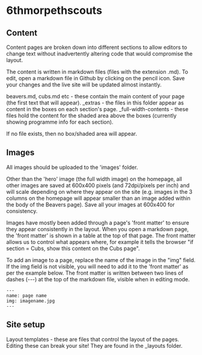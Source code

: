 # 6thmorpethscouts


## Content 
Content pages are broken down into different sections to allow editors to change text without inadvertently altering code that would compromise the layout.

The content is written in markdown files (files with the extension .md). To edit, open a markdown file in Github by clicking on the pencil icon. Save your changes and the live site will be updated almost instantly.

beavers.md, cubs.md etc - these contain the main content of your page (the first text that will appear).
\_extras - the files in this folder appear as content in the boxes on each section's page.
\_full-width-contents - these files hold the content for the shaded area above the boxes (currently showing programme info for each section). 

If no file exists, then no box/shaded area will appear.

## Images
All images should be uploaded to the 'images' folder. 

Other than the 'hero' image (the full width image) on the homepage, all other images are saved at 600x400 pixels (and 72dpi/pixels per inch) and will scale depending on where they appear on the site (e.g. images in the 3 columns on the homepage will appear smaller than an image added within the body of the Beavers page). Save all your images at 600x400 for consistency. 

Images have mostly been added through a page's 'front matter' to ensure they appear consistently in the layout.
When you open a markdown page, the 'front matter' is shown in a table at the top of that page. The front matter allows us to control what appears where, for example it tells the browser "if section = Cubs, show this content on the Cubs page".

To add an image to a page, replace the name of the image in the "img" field. If the img field is not visible, you will need to add it to the 'front matter' as per the example below.
The front matter is written between two lines of dashes (---) at the top of the markdown file, visible when in editing mode.

```
---
name: page name
img: imagename.jpg
---
```

## Site setup
Layout templates - these are files that control the layout of the pages. Editing these can break your site! They are found in the \_layouts folder.





